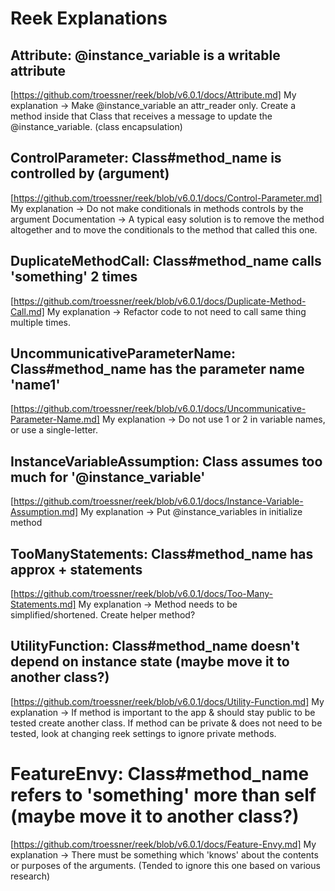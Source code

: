 # Reek Explanations

## Attribute: @instance_variable is a writable attribute
[https://github.com/troessner/reek/blob/v6.0.1/docs/Attribute.md]
  My explanation -> Make @instance_variable an attr_reader only. Create a method inside that Class that receives a message to update the @instance_variable. (class encapsulation)

## ControlParameter: Class#method_name is controlled by (argument)
[https://github.com/troessner/reek/blob/v6.0.1/docs/Control-Parameter.md]
  My explanation -> Do not make conditionals in methods controls by the argument
  Documentation -> A typical easy solution is to remove the method altogether and to move the conditionals to the method that called this one.

## DuplicateMethodCall: Class#method_name calls 'something' 2 times
[https://github.com/troessner/reek/blob/v6.0.1/docs/Duplicate-Method-Call.md]
  My explanation -> Refactor code to not need to call same thing multiple times.

## UncommunicativeParameterName: Class#method_name has the parameter name 'name1'
[https://github.com/troessner/reek/blob/v6.0.1/docs/Uncommunicative-Parameter-Name.md]
  My explanation -> Do not use 1 or 2 in variable names, or use a single-letter.

## InstanceVariableAssumption: Class assumes too much for '@instance_variable'
[https://github.com/troessner/reek/blob/v6.0.1/docs/Instance-Variable-Assumption.md]
  My explanation -> Put @instance_variables in initialize method

## TooManyStatements: Class#method_name has approx + statements
[https://github.com/troessner/reek/blob/v6.0.1/docs/Too-Many-Statements.md]
  My explanation -> Method needs to be simplified/shortened. Create helper method?

## UtilityFunction: Class#method_name doesn't depend on instance state (maybe move it to another class?)
[https://github.com/troessner/reek/blob/v6.0.1/docs/Utility-Function.md]
  My explanation -> If method is important to the app & should stay public to be tested create another class.
  If method can be private & does not need to be tested, look at changing reek settings to ignore private methods.

# FeatureEnvy: Class#method_name refers to 'something' more than self (maybe move it to another class?)
[https://github.com/troessner/reek/blob/v6.0.1/docs/Feature-Envy.md]
  My explanation -> There must be something which 'knows' about the contents or purposes of the arguments.
  (Tended to ignore this one based on various research)
